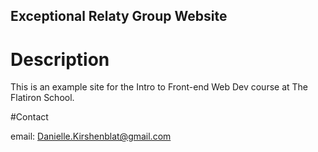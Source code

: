 Exceptional Relaty Group Website
---

# Description

This is an example site for the Intro to Front-end Web Dev course at The Flatiron School.

#Contact

email: Danielle.Kirshenblat@gmail.com